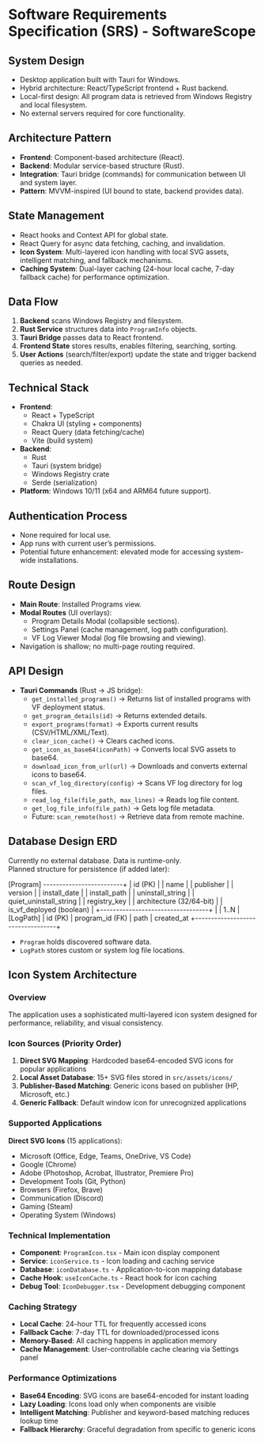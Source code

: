 # Software Requirements Specification (SRS) - SoftwareScope

## System Design
- Desktop application built with Tauri for Windows.  
- Hybrid architecture: React/TypeScript frontend + Rust backend.  
- Local-first design: All program data is retrieved from Windows Registry and local filesystem.  
- No external servers required for core functionality.  

## Architecture Pattern
- **Frontend**: Component-based architecture (React).  
- **Backend**: Modular service-based structure (Rust).  
- **Integration**: Tauri bridge (commands) for communication between UI and system layer.  
- **Pattern**: MVVM-inspired (UI bound to state, backend provides data).  

## State Management
- React hooks and Context API for global state.  
- React Query for async data fetching, caching, and invalidation.  
- **Icon System**: Multi-layered icon handling with local SVG assets, intelligent matching, and fallback mechanisms.
- **Caching System**: Dual-layer caching (24-hour local cache, 7-day fallback cache) for performance optimization.  

## Data Flow
1. **Backend** scans Windows Registry and filesystem.  
2. **Rust Service** structures data into `ProgramInfo` objects.  
3. **Tauri Bridge** passes data to React frontend.  
4. **Frontend State** stores results, enables filtering, searching, sorting.  
5. **User Actions** (search/filter/export) update the state and trigger backend queries as needed.  

## Technical Stack
- **Frontend**:  
  - React + TypeScript  
  - Chakra UI (styling + components)  
  - React Query (data fetching/cache)  
  - Vite (build system)  
- **Backend**:  
  - Rust  
  - Tauri (system bridge)  
  - Windows Registry crate  
  - Serde (serialization)  
- **Platform**: Windows 10/11 (x64 and ARM64 future support).  

## Authentication Process
- None required for local use.  
- App runs with current user’s permissions.  
- Potential future enhancement: elevated mode for accessing system-wide installations.  

## Route Design
- **Main Route**: Installed Programs view.  
- **Modal Routes** (UI overlays):  
  - Program Details Modal (collapsible sections).  
  - Settings Panel (cache management, log path configuration).
  - VF Log Viewer Modal (log file browsing and viewing).  
- Navigation is shallow; no multi-page routing required.  

## API Design
- **Tauri Commands** (Rust → JS bridge):  
  - `get_installed_programs()` → Returns list of installed programs with VF deployment status.  
  - `get_program_details(id)` → Returns extended details.  
  - `export_programs(format)` → Exports current results (CSV/HTML/XML/Text).  
  - `clear_icon_cache()` → Clears cached icons.
  - `get_icon_as_base64(iconPath)` → Converts local SVG assets to base64.
  - `download_icon_from_url(url)` → Downloads and converts external icons to base64.  
  - `scan_vf_log_directory(config)` → Scans VF log directory for log files.
  - `read_log_file(file_path, max_lines)` → Reads log file content.
  - `get_log_file_info(file_path)` → Gets log file metadata.
  - Future: `scan_remote(host)` → Retrieve data from remote machine.  

## Database Design ERD
Currently no external database. Data is runtime-only.  
Planned structure for persistence (if added later):  

[Program] -------------------------+
| id (PK) |
| name |
| publisher |
| version |
| install_date |
| install_path |
| uninstall_string |
| quiet_uninstall_string |
| registry_key |
| architecture (32/64-bit) |
| is_vf_deployed (boolean) |
+----------------------------------+
|
| 1..N
|
[LogPath]
| id (PK)
| program_id (FK)
| path
| created_at
+----------------------------------+


- `Program` holds discovered software data.  
- `LogPath` stores custom or system log file locations.  

## Icon System Architecture

### Overview
The application uses a sophisticated multi-layered icon system designed for performance, reliability, and visual consistency.

### Icon Sources (Priority Order)
1. **Direct SVG Mapping**: Hardcoded base64-encoded SVG icons for popular applications
2. **Local Asset Database**: 15+ SVG files stored in `src/assets/icons/`
3. **Publisher-Based Matching**: Generic icons based on publisher (HP, Microsoft, etc.)
4. **Generic Fallback**: Default window icon for unrecognized applications

### Supported Applications
**Direct SVG Icons** (15 applications):
- Microsoft (Office, Edge, Teams, OneDrive, VS Code)
- Google (Chrome)
- Adobe (Photoshop, Acrobat, Illustrator, Premiere Pro)
- Development Tools (Git, Python)
- Browsers (Firefox, Brave)
- Communication (Discord)
- Gaming (Steam)
- Operating System (Windows)

### Technical Implementation
- **Component**: `ProgramIcon.tsx` - Main icon display component
- **Service**: `iconService.ts` - Icon loading and caching service
- **Database**: `iconDatabase.ts` - Application-to-icon mapping database
- **Cache Hook**: `useIconCache.ts` - React hook for icon caching
- **Debug Tool**: `IconDebugger.tsx` - Development debugging component

### Caching Strategy
- **Local Cache**: 24-hour TTL for frequently accessed icons
- **Fallback Cache**: 7-day TTL for downloaded/processed icons
- **Memory-Based**: All caching happens in application memory
- **Cache Management**: User-controllable cache clearing via Settings panel

### Performance Optimizations
- **Base64 Encoding**: SVG icons are base64-encoded for instant loading
- **Lazy Loading**: Icons load only when components are visible
- **Intelligent Matching**: Publisher and keyword-based matching reduces lookup time
- **Fallback Hierarchy**: Graceful degradation from specific to generic icons
